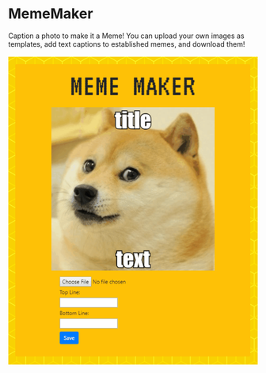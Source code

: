 # MemeMaker
Caption a photo to make it a Meme! 
You can upload your own images as templates, add text captions to established memes, and download them!
<br><br>
![screenshot](doge.gif)
